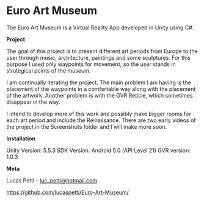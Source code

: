 # Euro Art Museum

The Euro Art Museum is a Virtual Reality App developed in Unity using C#.

<B>Project</B>

The goal of this project is to present different art periods from Europe to the user through music, architecture, paintings and some sculptures. For this purpose I used only waypoints for movement, so the user stands in strategical points of the museum.

I am continually iterating the project. The main problem I am having is the placement of the waypoints in a comfortable way along with the placement of the artwork. Another problem is with the GVR Reticle, which sometimes disappear in the way.

I intend to develop more of this work and possibly make bigger rooms for each art period and include the Reinassance. There are two early videos of the project in the Screenshots folder and I will make more soon.

<B>Installation</B>

Unity Version: 5.5.3
SDK Version: Android 5.0 (API Level 21)
GVR version: 1.0.3

<B>Meta</B>

Lucas Petti - luc_petti@hotmail.com

https://github.com/lucaspetti/Euro-Art-Museum/













